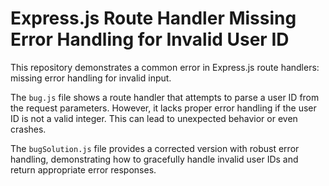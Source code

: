 # Express.js Route Handler Missing Error Handling for Invalid User ID

This repository demonstrates a common error in Express.js route handlers: missing error handling for invalid input.

The `bug.js` file shows a route handler that attempts to parse a user ID from the request parameters.  However, it lacks proper error handling if the user ID is not a valid integer. This can lead to unexpected behavior or even crashes.

The `bugSolution.js` file provides a corrected version with robust error handling, demonstrating how to gracefully handle invalid user IDs and return appropriate error responses.